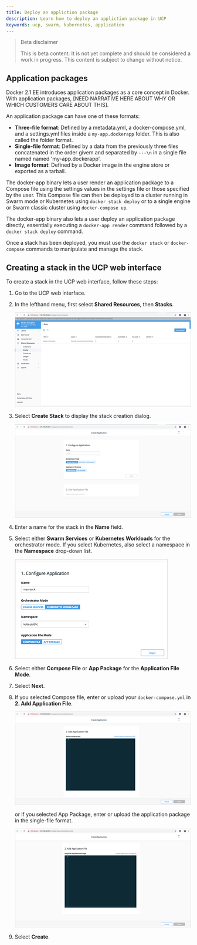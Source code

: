 ```yaml
---
title: Deploy an appliction package
description: Learn how to deploy an appliction package in UCP
keywords: ucp, swarm, kubernetes, application
---
```


> Beta disclaimer
>
> This is beta content. It is not yet complete and should be considered a work in progress. This content is subject to change without notice.

## Application packages

Docker 2.1 EE introduces application packages as a core concept in Docker. With application packages, [NEED NARRATIVE HERE ABOUT WHY OR WHICH CUSTOMERS CARE ABOUT THIS].

An application package can have one of these formats:

- **Three-file format**: Defined by a metadata.yml, a docker-compose.yml, and a settings.yml files inside a `my-app.dockerapp` folder. This is also called the folder format.
- **Single-file format**: Defined by a data from the previously three files concatenated in the order givem and separated by `---\n` in a single file named named 'my-app.dockerapp'.
- **Image format**: Defined by a Docker image in the engine store or exported as a tarball.

The docker-app binary lets a user render an application package to a Compose file using the settings values in the settings file or those specified by the user. This Compose file can then be deployed to a cluster running in Swarm mode or Kubernetes using `docker stack deploy` or to a single engine or Swarm classic cluster using `docker-compose up`.

The docker-app binary also lets a user deploy an application package directly, essentially executing a `docker-app render` command followed by a `docker stack deploy` command.

Once a stack has been deployed, you must use the `docker stack` or `docker-compose` commands to manipulate and manage the stack.

## Creating a stack in the UCP web interface

To create a stack in the UCP web interface, follow these steps:

1. Go to the UCP web interface.
2. In the lefthand menu, first select **Shared Resources**, then **Stacks**.

    ![Create stacks in UCP](/ee/ucp/images/ucp-create-stack.png)

3. Select **Create Stack** to display the stack creation dialog.

    ![Configure stacks in UCP](/ee/ucp/images/ucp-config-stack.png)

4. Enter a name for the stack in the **Name** field.
5. Select either **Swarm Services** or **Kubernetes Workloads** for the orchestrator mode. If you select Kubernetes, also select a namespace in the **Namespace** drop-down list.

    ![Specify namespace for a stack in UCP](/ee/ucp/images/ucp-stack-namespace.png)

6. Select either **Compose File** or **App Package** for the **Application File Mode**.
7. Select **Next**.
8. If you selected Compose file, enter or upload your `docker-compose.yml` in **2. Add Application File**.

    ![Provide docker-compose.yml in UCP](/ee/ucp/images/ucp-stack-compose.png)

   or if you selected App Package, enter or upload the application package in the single-file format.

    ![Provide application package in UCP](/ee/ucp/images/ucp-stack-package.png)

9. Select **Create**.
